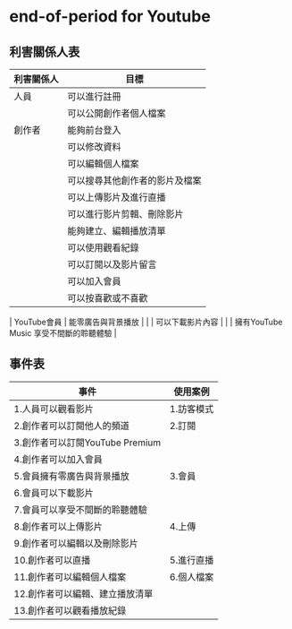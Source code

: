 # end-of-period for Youtube

## 利害關係人表

| 利害關係人| 目標 |
| -- | -- |
| 人員 | 可以進行註冊 |
| | 可以公開創作者個人檔案 |
| 創作者 | 能夠前台登入 |
| | 可以修改資料 |
| | 可以編輯個人檔案 |
| | 可以搜尋其他創作者的影片及檔案 |
| | 可以上傳影片及進行直播 |
| | 可以進行影片剪輯、刪除影片 |
| | 能夠建立、編輯播放清單 |
| | 可以使用觀看紀錄 |
| | 可以訂閱以及影片留言 |
| | 可以加入會員 |
| | 可以按喜歡或不喜歡 |

| YouTube會員 | 能零廣告與背景播放 |
| | 可以下載影片內容 |
| | 擁有YouTube Music 享受不間斷的聆聽體驗 |

## 事件表

| 事件 | 使用案例 |
| -- | -- |
| 1.人員可以觀看影片 | 1.訪客模式 |
| 2.創作者可以訂閱他人的頻道 | 2.訂閱 |
| 3.創作者可以訂閱YouTube Premium | |
| 4.創作者可以加入會員 | |
| 5.會員擁有零廣告與背景播放 | 3.會員 |
| 6.會員可以下載影片 | |
| 7.會員可以享受不間斷的聆聽體驗 | |
| 8.創作者可以上傳影片 | 4.上傳 |
| 9.創作者可以編輯以及刪除影片 | |
| 10.創作者可以直播 | 5.進行直播 |
| 11.創作者可以編輯個人檔案 | 6.個人檔案 |
| 12.創作者可以編輯、建立播放清單 | |
| 13.創作者可以觀看播放紀錄 |


